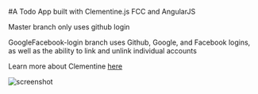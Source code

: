 #A Todo App built with Clementine.js FCC and AngularJS

Master branch only uses github login

GoogleFacebook-login branch uses Github, Google, and Facebook logins, as well as the ability to link and unlink individual accounts

Learn more about Clementine [here](https://github.com/johnstonbl01/clementinejs-fcc)

![screenshot](https://dl.dropboxusercontent.com/u/21809793/ClementineFCC-angular-todo.png)
